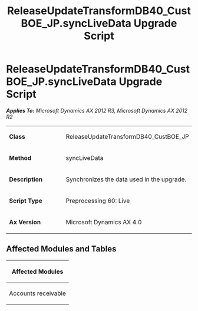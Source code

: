 ﻿---
title: ReleaseUpdateTransformDB40_CustBOE_JP.syncLiveData Upgrade Script
TOCTitle: ReleaseUpdateTransformDB40_CustBOE_JP.syncLiveData Upgrade Script
ms:assetid: 5a5f6d7c-beba-7dd5-9a62-1fb91af830c0
ms:mtpsurl: https://msdn.microsoft.com/en-us/library/JJ736287(v=AX.60)
ms:contentKeyID: 49708462
ms.date: 05/18/2015
mtps_version: v=AX.60
---

# ReleaseUpdateTransformDB40\_CustBOE\_JP.syncLiveData Upgrade Script 


_**Applies To:** Microsoft Dynamics AX 2012 R3, Microsoft Dynamics AX 2012 R2_

<table>
<colgroup>
<col style="width: 50%" />
<col style="width: 50%" />
</colgroup>
<tbody>
<tr class="odd">
<td><p><strong>Class</strong></p></td>
<td><p>ReleaseUpdateTransformDB40_CustBOE_JP</p></td>
</tr>
<tr class="even">
<td><p><strong>Method</strong></p></td>
<td><p>syncLiveData</p></td>
</tr>
<tr class="odd">
<td><p><strong>Description</strong></p></td>
<td><p>Synchronizes the data used in the upgrade.</p></td>
</tr>
<tr class="even">
<td><p><strong>Script Type</strong></p></td>
<td><p>Preprocessing 60: Live</p></td>
</tr>
<tr class="odd">
<td><p><strong>Ax Version</strong></p></td>
<td><p>Microsoft Dynamics AX 4.0</p></td>
</tr>
</tbody>
</table>


## Affected Modules and Tables

<table>
<colgroup>
<col style="width: 100%" />
</colgroup>
<thead>
<tr class="header">
<th><p>Affected Modules</p></th>
</tr>
</thead>
<tbody>
<tr class="odd">
<td><p>Accounts receivable</p></td>
</tr>
</tbody>
</table>

  


